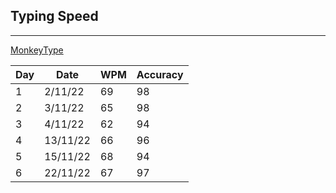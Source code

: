 ## Typing Speed

---

[MonkeyType](https://monkeytype.com/)

| Day | Date    | WPM | Accuracy |
| --- | ------- | --- | -------- |
| 1   | 2/11/22 | 69  | 98       |
| 2   | 3/11/22 | 65  | 98       |
| 3   | 4/11/22 | 62  | 94       |
| 4   | 13/11/22 | 66  | 96       |
| 5   | 15/11/22 | 68  | 94       |
| 6   | 22/11/22 | 67  | 97       |
